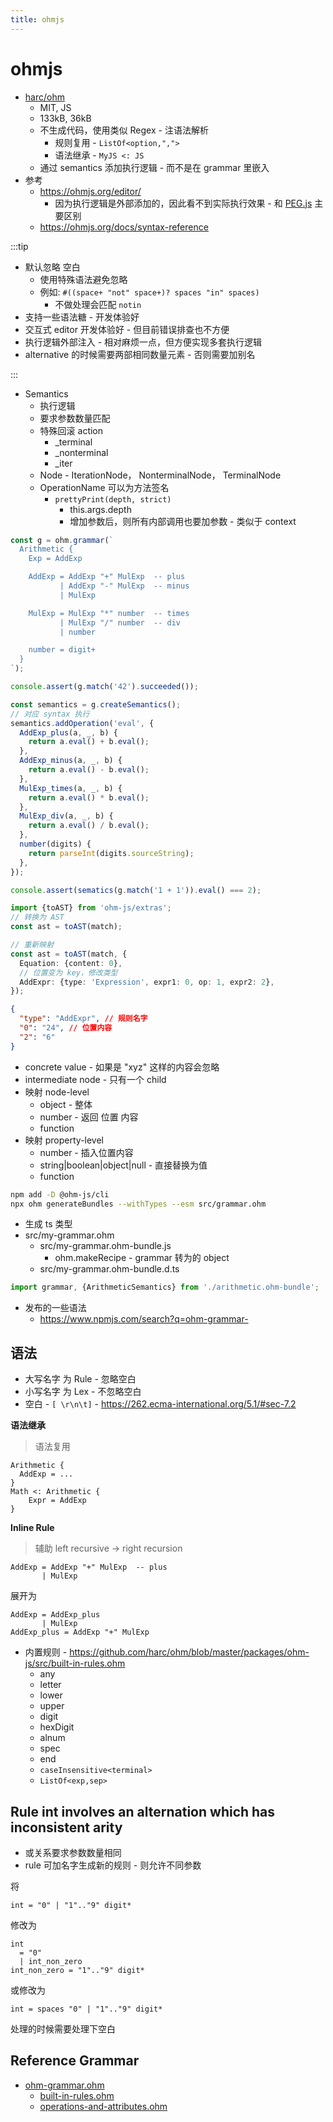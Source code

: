 ```yaml
---
title: ohmjs
---
```


# ohmjs

- [harc/ohm](https://github.com/harc/ohm)
  - MIT, JS
  - 133kB, 36kB
  - 不生成代码，使用类似 Regex - 注语法解析
    - 规则复用 - `ListOf<option,",">`
    - 语法继承 - `MyJS <: JS`
  - 通过 semantics 添加执行逻辑 - 而不是在 grammar 里嵌入
- 参考
  - https://ohmjs.org/editor/
    - 因为执行逻辑是外部添加的，因此看不到实际执行效果 - 和 [PEG.js](./peggy.md) 主要区别
  - https://ohmjs.org/docs/syntax-reference

:::tip

- 默认忽略 空白
  - 使用特殊语法避免忽略
  - 例如: `#((space+ "not" space+)? spaces "in" spaces)`
    - 不做处理会匹配 `notin`
- 支持一些语法糖 - 开发体验好
- 交互式 editor 开发体验好 - 但目前错误排查也不方便
- 执行逻辑外部注入 - 相对麻烦一点，但方便实现多套执行逻辑
- alternative 的时候需要两部相同数量元素 - 否则需要加别名

:::

- Semantics
  - 执行逻辑
  - 要求参数数量匹配
  - 特殊回滚 action
    - \_terminal
    - \_nonterminal
    - \_iter
  - Node - IterationNode， NonterminalNode， TerminalNode
  - OperationName 可以为方法签名
    - `prettyPrint(depth, strict)`
      - this.args.depth
      - 增加参数后，则所有内部调用也要加参数 - 类似于 context

```js
const g = ohm.grammar(`
  Arithmetic {
    Exp = AddExp

    AddExp = AddExp "+" MulExp  -- plus
           | AddExp "-" MulExp  -- minus
           | MulExp

    MulExp = MulExp "*" number  -- times
           | MulExp "/" number  -- div
           | number

    number = digit+
  }
`);

console.assert(g.match('42').succeeded());

const semantics = g.createSemantics();
// 对应 syntax 执行
semantics.addOperation('eval', {
  AddExp_plus(a, _, b) {
    return a.eval() + b.eval();
  },
  AddExp_minus(a, _, b) {
    return a.eval() - b.eval();
  },
  MulExp_times(a, _, b) {
    return a.eval() * b.eval();
  },
  MulExp_div(a, _, b) {
    return a.eval() / b.eval();
  },
  number(digits) {
    return parseInt(digits.sourceString);
  },
});

console.assert(sematics(g.match('1 + 1')).eval() === 2);
```

```ts title="toAST"
import {toAST} from 'ohm-js/extras';
// 转换为 AST
const ast = toAST(match);

// 重新映射
const ast = toAST(match, {
  Equation: {content: 0},
  // 位置变为 key，修改类型
  AddExpr: {type: 'Expression', expr1: 0, op: 1, expr2: 2},
});
```

```json
{
  "type": "AddExpr", // 规则名字
  "0": "24", // 位置内容
  "2": "6"
}
```

- concrete value - 如果是 "xyz" 这样的内容会忽略
- intermediate node - 只有一个 child
- 映射 node-level
  - object - 整体
  - number - 返回 位置 内容
  - function
- 映射 property-level
  - number - 插入位置内容
  - string|boolean|object|null - 直接替换为值
  - function

```bash
npm add -D @ohm-js/cli
npx ohm generateBundles --withTypes --esm src/grammar.ohm
```

- 生成 ts 类型
- src/my-grammar.ohm
  - src/my-grammar.ohm-bundle.js
    - ohm.makeRecipe - grammar 转为的 object
  - src/my-grammar.ohm-bundle.d.ts

```ts
import grammar, {ArithmeticSemantics} from './arithmetic.ohm-bundle';
```

- 发布的一些语法
  - https://www.npmjs.com/search?q=ohm-grammar-

## 语法

- 大写名字 为 Rule - 忽略空白
- 小写名字 为 Lex - 不忽略空白
- 空白 - `[ \r\n\t]` - https://262.ecma-international.org/5.1/#sec-7.2

**语法继承**

> 语法复用

```
Arithmetic {
  AddExp = ...
}
Math <: Arithmetic {
	Expr = AddExp
}
```

**Inline Rule**

> 辅助 left recursive -> right recursion

```
AddExp = AddExp "+" MulExp  -- plus
       | MulExp
```

展开为

```
AddExp = AddExp_plus
       | MulExp
AddExp_plus = AddExp "+" MulExp
```

- 内置规则 - https://github.com/harc/ohm/blob/master/packages/ohm-js/src/built-in-rules.ohm
  - any
  - letter
  - lower
  - upper
  - digit
  - hexDigit
  - alnum
  - spec
  - end
  - `caseInsensitive<terminal>`
  - `ListOf<exp,sep>`

## Rule int involves an alternation which has inconsistent arity

- 或关系要求参数数量相同
- rule 可加名字生成新的规则 - 则允许不同参数

将

```
int = "0" | "1".."9" digit*
```

修改为

```
int
  = "0"
  | int_non_zero
int_non_zero = "1".."9" digit*
```

或修改为

```
int = spaces "0" | "1".."9" digit*
```

处理的时候需要处理下空白

## Reference Grammar

- [ohm-grammar.ohm](https://github.com/harc/ohm/blob/master/packages/ohm-js/src/ohm-grammar.ohm)
  - [built-in-rules.ohm](https://github.com/harc/ohm/blob/master/packages/ohm-js/src/built-in-rules.ohm)
  - [operations-and-attributes.ohm](https://github.com/harc/ohm/blob/master/packages/ohm-js/src/operations-and-attributes.ohm)
